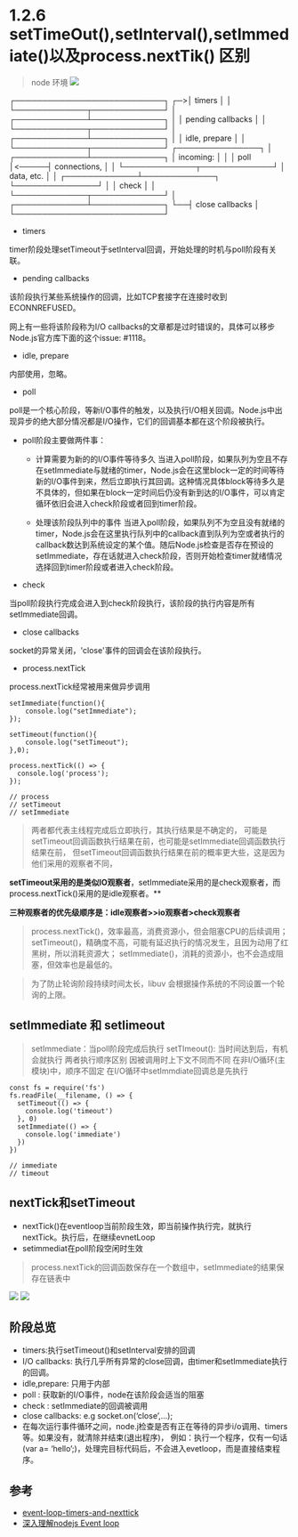 # 1.2.6 setTimeOut(),setInterval(),setImmediate()以及process.nextTik() 区别

>node 环境
![](https://upload-images.jianshu.io/upload_images/12577968-c8eac525ffb6e22d.png?imageMogr2/auto-orient/strip|imageView2/2/w/801/format/webp)

┌───────────────────────────┐
┌─>│           timers          │
│  └─────────────┬─────────────┘
│  ┌─────────────┴─────────────┐
│  │     pending callbacks     │
│  └─────────────┬─────────────┘
│  ┌─────────────┴─────────────┐
│  │       idle, prepare       │
│  └─────────────┬─────────────┘      ┌───────────────┐
│  ┌─────────────┴─────────────┐      │   incoming:   │
│  │           poll            │<─────┤  connections, │
│  └─────────────┬─────────────┘      │   data, etc.  │
│  ┌─────────────┴─────────────┐      └───────────────┘
│  │           check           │
│  └─────────────┬─────────────┘
│  ┌─────────────┴─────────────┐
└──┤      close callbacks      │
   └───────────────────────────┘

- timers

timer阶段处理setTimeout于setInterval回调，开始处理的时机与poll阶段有关联。

- pending callbacks

该阶段执行某些系统操作的回调，比如TCP套接字在连接时收到ECONNREFUSED。

网上有一些将该阶段称为I/O callbacks的文章都是过时错误的，具体可以移步Node.js官方库下面的这个issue: #1118。

- idle, prepare

内部使用，忽略。

- poll

poll是一个核心阶段，等新I/O事件的触发，以及执行I/O相关回调。Node.js中出现异步的绝大部分情况都是I/O操作，它们的回调基本都在这个阶段被执行。

- poll阶段主要做两件事：

  - 计算需要为新的的I/O事件等待多久
当进入poll阶段，如果队列为空且不存在setImmediate与就绪的timer，Node.js会在这里block一定的时间等待新的I/O事件到来，然后立即执行其回调。这种情况具体block等待多久是不具体的，但如果在block一定时间后仍没有新到达的I/O事件，可以肯定循环依旧会进入check阶段或者回到timer阶段。

  - 处理该阶段队列中的事件
当进入poll阶段，如果队列不为空且没有就绪的timer，Node.js会在这里执行队列中的callback直到队列为空或者执行的callback数达到系统设定的某个值。随后Node.js检查是否存在预设的setImmediate，存在话就进入check阶段，否则开始检查timer就绪情况选择回到timer阶段或者进入check阶段。

- check

当poll阶段执行完成会进入到check阶段执行，该阶段的执行内容是所有setImmediate回调。

- close callbacks

socket的异常关闭，'close'事件的回调会在该阶段执行。

- process.nextTick

process.nextTick经常被用来做异步调用



```
setImmediate(function(){
    console.log("setImmediate");
});

setTimeout(function(){
    console.log("setTimeout");
},0);

process.nextTick(() => {
  console.log('process');
});

// process
// setTimeout
// setImmediate
```
>两者都代表主线程完成后立即执行，其执行结果是不确定的，
可能是setTimeout回调函数执行结果在前，也可能是setImmediate回调函数执行结果在前，
但setTimeout回调函数执行结果在前的概率更大些，这是因为他们采用的观察者不同，

**setTimeout采用的是类似IO观察者**，setImmediate采用的是check观察者，而process.nextTick()采用的是idle观察者。**

**三种观察者的优先级顺序是：idle观察者>>io观察者>check观察者**

>process.nextTick()，效率最高，消费资源小，但会阻塞CPU的后续调用；
setTimeout()，精确度不高，可能有延迟执行的情况发生，且因为动用了红黑树，所以消耗资源大；
setImmediate()，消耗的资源小，也不会造成阻塞，但效率也是最低的。

>为了防止轮询阶段持续时间太长，libuv 会根据操作系统的不同设置一个轮询的上限。

## setImmediate 和 setIimeout

>setImmediate：当poll阶段完成后执行
setTImeout(): 当时间达到后，有机会就执行
两者执行顺序区别
因被调用时上下文不同而不同
在非I/O循环(主模块)中，顺序不固定
在I/O循环中setImmdiate回调总是先执行

```
const fs = require('fs')
fs.readFile(__filename, () => {
  setTimeout(() => {
    console.log('timeout')
  }, 0)
  setImmediate(() => {
    console.log('immediate')
  })
})

// immediate
// timeout
```

## nextTick和setTimeout
- nextTick()在eventloop当前阶段生效，即当前操作执行完，就执行nextTick。执行后，在继续evnetLoop
- setimmediat在poll阶段空闲时生效

>process.nextTick的回调函数保存在一个数组中，setImmediate的结果保存在链表中


![](https://img-blog.csdn.net/20161204113015973)
![](https://img-blog.csdn.net/20180308114911531?watermark/2/text/aHR0cDovL2Jsb2cuY3Nkbi5uZXQvemdyYnNiZg==/font/5a6L5L2T/fontsize/400/fill/I0JBQkFCMA==/dissolve/70)

## 阶段总览
- timers:执行setTimeout()和setInterval安排的回调
- I/O callbacks: 执行几乎所有异常的close回调，由timer和setImmediate执行的回调。
- idle,prepare: 只用于内部
- poll : 获取新的I/O事件，node在该阶段会适当的阻塞
- check : setImmediate的回调被调用
- close callbacks: e.g socket.on(‘close’,…);
- 在每次运行事件循环之间，node.j检查是否有正在等待的异步i/o调用、timers等。如果没有，就清除并结束(退出程序)，
例如：执行一个程序，仅有一句话(var a= ‘hello’;)，处理完目标代码后，不会进入evetloop，而是直接结束程序。



## 参考
- [event-loop-timers-and-nexttick](https://nodejs.org/en/docs/guides/event-loop-timers-and-nexttick/#why-would-that-be-allowed)
- [深入理解nodejs Event loop](https://blog.csdn.net/zxc024000/article/details/76588581)
